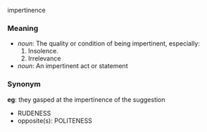 impertinence
### Meaning
+ _noun_: The quality or condition of being impertinent, especially:
   1. Insolence.
   2. Irrelevance
+ _noun_: An impertinent act or statement

### Synonym

__eg__: they gasped at the impertinence of the suggestion

+ RUDENESS
+ opposite(s): POLITENESS



